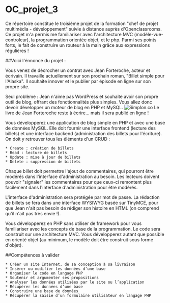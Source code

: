# OC_projet_3
Ce répertoire constitue le troisième projet de la formation "chef de projet multimédia - développement" suivie à distance auprès d'Openclassrooms.
Ce projet m'a permis me familiariser avec l'architecture MVC (modèle-vue-controleur), la programmation orientée objet, et le php.
Parmi ses points forts, le fait de construire un routeur à la main grâce aux expressions régulières !

##Voici l'énnoncé du projet :

Vous venez de décrocher un contrat avec Jean Forteroche, acteur et écrivain. Il travaille actuellement sur son prochain roman, "Billet simple pour l'Alaska". Il souhaite innover et le publier par épisode en ligne sur son propre site.

Seul problème : Jean n'aime pas WordPress et souhaite avoir son propre outil de blog, offrant des fonctionnalités plus simples. Vous allez donc devoir développer un moteur de blog en PHP et MySQL.
![Simplon.co](https://s3-eu-west-1.amazonaws.com/sdz-upload/prod/upload/livre%20sable_80715814_magentael.jpg)
Le livre de Jean Forteroche reste à écrire... mais il sera publié en ligne !

Vous développerez une application de blog simple en PHP et avec une base de données MySQL. Elle doit fournir une interface frontend (lecture des billets) et une interface backend (administration des billets pour l'écriture). On doit y retrouver tous les éléments d'un CRUD :

    * Create : création de billets
    * Read : lecture de billets
    * Update : mise à jour de billets
    * Delete : suppression de billets

Chaque billet doit permettre l'ajout de commentaires, qui pourront être modérés dans l'interface d'administration au besoin.
Les lecteurs doivent pouvoir "signaler" les commentaires pour que ceux-ci remontent plus facilement dans l'interface d'administration pour être modérés.

L'interface d'administration sera protégée par mot de passe. La rédaction de billets se fera dans une interface WYSIWYG basée sur TinyMCE, pour que Jean n'ait pas besoin de rédiger son histoire en HTML (on comprend qu'il n'ait pas très envie !).

Vous développerez en PHP sans utiliser de framework pour vous familiariser avec les concepts de base de la programmation. Le code sera construit sur une architecture MVC. Vous développerez autant que possible en orienté objet (au minimum, le modèle doit être construit sous forme d'objet).

##Compétences à valider

    * Créer un site Internet, de sa conception à sa livraison
    * Insérer ou modifier les données d’une base
    * Organiser le code en langage PHP
    * Soutenir et argumenter ses propositions
    * Analyser les données utilisées par le site ou l’application
    * Récupérer les données d’une base
    * Construire une base de données
    * Récupérer la saisie d’un formulaire utilisateur en langage PHP
